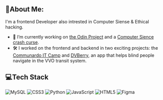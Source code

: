 ## 💫About Me:
I'm a frontend Developer also intrested in Computer Siense & Ethical hacking.

- 🌱 I’m currently working on [the Odin Project](https://www.theodinproject.com/paths/foundations/courses/foundations) and a [Computer Sience crash curse](https://youtube.com/playlist?list=PL8dPuuaLjXtNlUrzyH5r6jN9ulIgZBpdo&si=a56ttV0UDTmekoat).
- 🛠 I worked on the frontend and backend in two exciting projects: the [Communardo IT Camp](https://github.com/IT-Wintercamp-2025) and [DVBerry](https://github.com/Julius-Babies/JH_DVBerry), an app that helps blind people navigate in the VVO transit system.

## 💻Tech Stack
![MySQL](https://img.shields.io/badge/mysql-%2300f.svg?style=for-the-badge&logo=mysql&logoColor=white) ![CSS3](https://img.shields.io/badge/css3-%231572B6.svg?style=for-the-badge&logo=css3&logoColor=white) ![Python](https://img.shields.io/badge/python-3670A0?style=for-the-badge&logo=python&logoColor=ffdd54) ![JavaScript](https://img.shields.io/badge/javascript-%23323330.svg?style=for-the-badge&logo=javascript&logoColor=%23F7DF1E) ![HTML5](https://img.shields.io/badge/html5-%23E34F26.svg?style=for-the-badge&logo=html5&logoColor=white) ![Figma](https://img.shields.io/badge/figma-%23F24E1E.svg?style=for-the-badge&logo=figma&logoColor=white)
 

